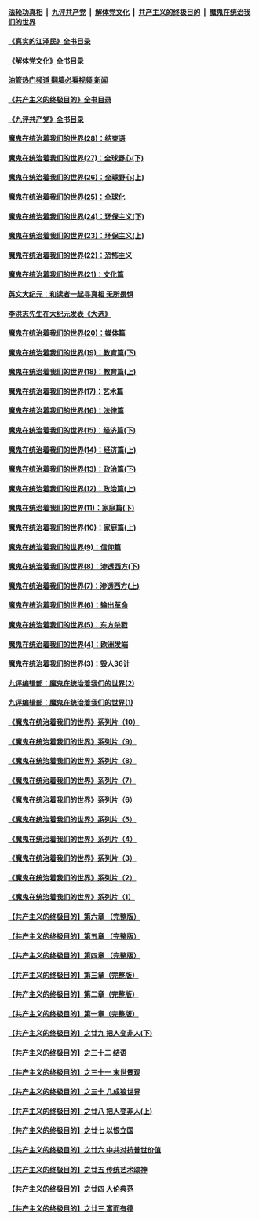 ####  [法轮功真相](../../../../basic/blob/master/README.md?t=07140431) &nbsp;|&nbsp; [九评共产党](../../../../9ping.md/blob/master/README.md?t=07140431) &nbsp;|&nbsp; [解体党文化](../../../../jtdwh.md/blob/master/README.md?t=07140431)  &nbsp;|&nbsp; [共产主义的终极目的](../../../../gczydzjmd.md/blob/master/README.md?t=07140431) &nbsp;|&nbsp; [魔鬼在统治我们的世界](../../../../mgztzwmdsj.md/blob/master/README.md?t=07140431) 

#### [《真实的江泽民》全书目录](../pages/nsc422/n13721399.md?t=07140431) 

#### [《解体党文化》全书目录](../pages/nsc422/n13721157.md?t=07140431) 

#### [油管热门频道 翻墙必看视频 新闻](http://45.76.130.85:81/youtube.html?07140431)

#### [《共产主义的终极目的》全书目录](../pages/nsc422/n13721048.md?t=07140431) 

#### [《九评共产党》全书目录](../pages/nsc422/n13708085.md?t=07140431) 

#### [魔鬼在统治着我们的世界(28)：结束语](../pages/nsc422/n10936246.md?t=07140431) 

#### [魔鬼在统治着我们的世界(27)：全球野心(下)](../pages/nsc422/n10928319.md?t=07140431) 

#### [魔鬼在统治着我们的世界(26)：全球野心(上)](../pages/nsc422/n10900318.md?t=07140431) 

#### [魔鬼在统治着我们的世界(25)：全球化](../pages/nsc422/n10788205.md?t=07140431) 

#### [魔鬼在统治着我们的世界(24)：环保主义(下)](../pages/nsc422/n10695307.md?t=07140431) 

#### [魔鬼在统治着我们的世界(23)：环保主义(上)](../pages/nsc422/n10688613.md?t=07140431) 

#### [魔鬼在统治着我们的世界(22)：恐怖主义](../pages/nsc422/n10614727.md?t=07140431) 

#### [魔鬼在统治着我们的世界(21)：文化篇](../pages/nsc422/n10597706.md?t=07140431) 

#### [英文大纪元：和读者一起寻真相 无所畏惧](../pages/nsc422/n12542027.md?t=07140431) 

#### [李洪志先生在大纪元发表《大选》](../pages/nsc422/n12534746.md?t=07140431) 

#### [魔鬼在统治着我们的世界(20)：媒体篇](../pages/nsc422/n10586579.md?t=07140431) 

#### [魔鬼在统治着我们的世界(19)：教育篇(下)](../pages/nsc422/n10564808.md?t=07140431) 

#### [魔鬼在统治着我们的世界(18)：教育篇(上)](../pages/nsc422/n10526970.md?t=07140431) 

#### [魔鬼在统治着我们的世界(17)：艺术篇](../pages/nsc422/n10499093.md?t=07140431) 

#### [魔鬼在统治着我们的世界(16)：法律篇](../pages/nsc422/n10485969.md?t=07140431) 

#### [魔鬼在统治着我们的世界(15)：经济篇(下)](../pages/nsc422/n10469975.md?t=07140431) 

#### [魔鬼在统治着我们的世界(14)：经济篇(上)](../pages/nsc422/n10457370.md?t=07140431) 

#### [魔鬼在统治着我们的世界(13)：政治篇(下)](../pages/nsc422/n10448270.md?t=07140431) 

#### [魔鬼在统治着我们的世界(12)：政治篇(上)](../pages/nsc422/n10444576.md?t=07140431) 

#### [魔鬼在统治着我们的世界(11)：家庭篇(下)](../pages/nsc422/n10440961.md?t=07140431) 

#### [魔鬼在统治着我们的世界(10)：家庭篇(上)](../pages/nsc422/n10435448.md?t=07140431) 

#### [魔鬼在统治着我们的世界(9)：信仰篇](../pages/nsc422/n10432159.md?t=07140431) 

#### [魔鬼在统治着我们的世界(8)：渗透西方(下)](../pages/nsc422/n10429603.md?t=07140431) 

#### [魔鬼在统治着我们的世界(7)：渗透西方(上)](../pages/nsc422/n10426013.md?t=07140431) 

#### [魔鬼在统治着我们的世界(6)：输出革命](../pages/nsc422/n10421536.md?t=07140431) 

#### [魔鬼在统治着我们的世界(5)：东方杀戮](../pages/nsc422/n10417707.md?t=07140431) 

#### [魔鬼在统治着我们的世界(4)：欧洲发端](../pages/nsc422/n10414890.md?t=07140431) 

#### [魔鬼在统治着我们的世界(3)：毁人36计](../pages/nsc422/n10411583.md?t=07140431) 

#### [九评编辑部：魔鬼在统治着我们的世界(2)](../pages/nsc422/n10410036.md?t=07140431) 

#### [九评编辑部：魔鬼在统治着我们的世界(1)](../pages/nsc422/n10406825.md?t=07140431) 

#### [《魔鬼在统治着我们的世界》系列片（10）](../pages/nsc422/n12292670.md?t=07140431) 

#### [《魔鬼在统治着我们的世界》系列片（9）](../pages/nsc422/n12290859.md?t=07140431) 

#### [《魔鬼在统治着我们的世界》系列片（8）](../pages/nsc422/n12287445.md?t=07140431) 

#### [《魔鬼在统治着我们的世界》系列片（7）](../pages/nsc422/n12283425.md?t=07140431) 

#### [《魔鬼在统治着我们的世界》系列片（6）](../pages/nsc422/n12282314.md?t=07140431) 

#### [《魔鬼在统治着我们的世界》系列片（5）](../pages/nsc422/n12281419.md?t=07140431) 

#### [《魔鬼在统治着我们的世界》系列片（4）](../pages/nsc422/n12274024.md?t=07140431) 

#### [《魔鬼在统治着我们的世界》系列片（3）](../pages/nsc422/n12271322.md?t=07140431) 

#### [《魔鬼在统治着我们的世界》系列片（2）](../pages/nsc422/n12269049.md?t=07140431) 

#### [《魔鬼在统治着我们的世界》系列片（1）](../pages/nsc422/n12267575.md?t=07140431) 

#### [【共产主义的终极目的】第六章 （完整版）](../pages/nsc422/n11428913.md?t=07140431) 

#### [【共产主义的终极目的】第五章 （完整版）](../pages/nsc422/n11428912.md?t=07140431) 

#### [【共产主义的终极目的】第四章 （完整版）](../pages/nsc422/n11428907.md?t=07140431) 

#### [【共产主义的终极目的】第三章（完整版）](../pages/nsc422/n11428848.md?t=07140431) 

#### [【共产主义的终极目的】第二章（完整版）](../pages/nsc422/n11428831.md?t=07140431) 

#### [【共产主义的终极目的】第一章（完整版）](../pages/nsc422/n11417651.md?t=07140431) 

#### [【共产主义的终极目的】之廿九 把人变非人(下)](../pages/nsc422/n11344140.md?t=07140431) 

#### [【共产主义的终极目的】之三十二 结语](../pages/nsc422/n11360535.md?t=07140431) 

#### [【共产主义的终极目的】之三十一 末世景观](../pages/nsc422/n11351129.md?t=07140431) 

#### [【共产主义的终极目的】之三十 几成狼世界](../pages/nsc422/n11348280.md?t=07140431) 

#### [【共产主义的终极目的】之廿八 把人变非人(上)](../pages/nsc422/n11340492.md?t=07140431) 

#### [【共产主义的终极目的】之廿七 以恨立国](../pages/nsc422/n11336944.md?t=07140431) 

#### [【共产主义的终极目的】之廿六 中共对抗普世价值](../pages/nsc422/n11324785.md?t=07140431) 

#### [【共产主义的终极目的】之廿五 传统艺术颂神](../pages/nsc422/n11296396.md?t=07140431) 

#### [【共产主义的终极目的】之廿四 人伦典范](../pages/nsc422/n11296397.md?t=07140431) 

#### [【共产主义的终极目的】之廿三 富而有德](../pages/nsc422/n11283598.md?t=07140431) 

<img src='http://gfw-breaker.win/goodnews/indexes/nsc422.md' width='0px' height='0px'/>
